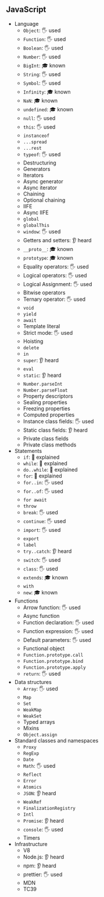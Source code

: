 ## JavaScript

- Language
  - `Object`: 🖐️	used
  - `Function`: 🖐️	used
  - `Boolean`: 🖐️	used
  - `Number`: 🖐️	used
  - `BigInt`: 🎓	known
  - `String`: 🖐️	used
  - `Symbol`: 🖐️	used
  - `Infinity`: 🎓	known
  - `NaN`: 🎓	known
  - `undefined`: 🎓	known
  - `null`:  🖐️	used
  - `this`:  🖐️	used
  - `instanceof`
  - `...spread`
  - `...rest`
  - `typeof`:  🖐️	used
  - Destructuring
  - Generators
  - Iterators
  - Async generator
  - Async iterator
  - Chaining
  - Optional chaining
  - IIFE
  - Async IIFE
  - `global`
  - `globalThis`
  - `window`:  🖐️ used
  - Getters and setters: 👂	heard
  - `__proto__`: 🎓	known
  - `prototype`: 🎓	known
  - Equality operators: 🖐️ used 
  - Logical operators: 🖐️ used
  - Logical Assignment: 🖐️ used
  - Bitwise operators
  - Ternary operator: 🖐️ used
  - `void`
  - `yield`
  - `await`
  - Template literal
  - Strict mode: 🖐️ used
  - Hoisting
  - `delete`
  - `in`
  - `super`: 👂	heard	
  - `eval`
  - `static`: 👂	heard	
  - `Number.parseInt`
  - `Number.parseFloat`
  - Property descriptors
  - Sealing properties
  - Freezing properties
  - Computed properties
  - Instance class fields: 🖐️ used
  - Static class fields: 👂	heard	
  - Private class fields
  - Private class methods
- Statements
  - `if`: 🙋	explained
  - `while`: 🙋	explained
  - `do..while`: 🙋	explained
  - `for`: 🙋	explained
  - `for..in`: 🖐️ used
  - `for..of`: 🖐️ used
  - `for await`
  - `throw`
  - `break`: 🖐️ used
  - `continue`: 🖐️ used
  - `import`: 🖐️ used
  - `export`
  - `label`
  - `try..catch`: 👂 heard	
  - `switch`: 🖐️ used
  - `class`: 🖐️ used
  - `extends`: 🎓	known	
  - `with`
  - `new`: 🎓	known	
- Functions
  - Arrow function: 🖐️ used
  - Async function
  - Function declaration: 🖐️ used
  - Function expression: 🖐️ used
  - Default parameters: 🖐️ used
  - Functional object
  - `Function.prototype.call`
  - `Function.prototype.bind`
  - `Function.prototype.apply`
  - `return`: 🖐️ used
- Data structures
  - `Array`: 🖐️ used
  - `Map`
  - `Set`
  - `WeakMap`
  - `WeakSet`
  - Typed arrays
  - Mixins
  - `Object.assign`
- Standard classes and namespaces
  - `Proxy`
  - `RegExp`
  - `Date`
  - `Math`: 🖐️ used
  - `Reflect`
  - `Error`
  - `Atomics`
  - `JSON`: 👂 heard	
  - `WeakRef`
  - `FinalizationRegistry`
  - `Intl`
  - `Promise`: 👂	heard	
  - `console`: 🖐️ used
  - Timers
- Infrastructure
  - V8
  - Node.js: 👂 heard	
  - npm: 👂 heard	
  - prettier: 🖐️ used
  - MDN
  - TC39
